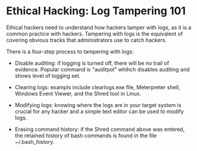 # Ethical Hacking: Log Tampering 101

Ethical hackers need to understand how hackers tamper with logs, as it is a common practice with hackers. Tampering with logs is the equivalent of covering obvious tracks that administrators use to catch hackers. 

There is a four-step process to tampering with logs:

- Disable auditing: if logging is turned off, there will be no trail of evidence. Popular command is "auditpol" whihch disables auditing and shows level of logging set.

- Clearing logs: exampls include clearlogs.exe file, Meterpreter shell, Windows Event Viewer, and the Shred tool in Linux.

- Modifying logs: knowing where the logs are in your target system is crucial for any hacker and a simple text editor can be used to modify logs.

- Erasing command history: if the Shred command above was entered, the retained history of bash commands is found in the file ~/.bash_history.
